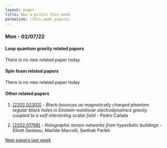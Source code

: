 ```yaml
---
layout: pages
title: New e-prints this week
permalink: /this_week_papers/
---
```




### Mon - 02/07/22

#### Loop quantum gravity related papers

There is no new related paper today 

#### Spin foam related papers

There is no new related paper today 



#### Other related papers

1. [[2202.02303]](https://arxiv.org/abs/2202.02303) - *Black-bounces as magnetically charged phantom regular black holes in  Einstein-nonlinear electrodynamics gravity coupled to a self-interacting  scalar field* - Pedro Cañate

1. [[2202.01788]](https://arxiv.org/abs/2202.01788) - *Holographic tensor networks from hyperbolic buildings* - Elliott Gesteau, Matilde Marcolli, Sarthak Parikh






[New papers last week]({{site.url}}/archived/weekly/pre-prints/2022/02/07/archived_weekly_papers.html)